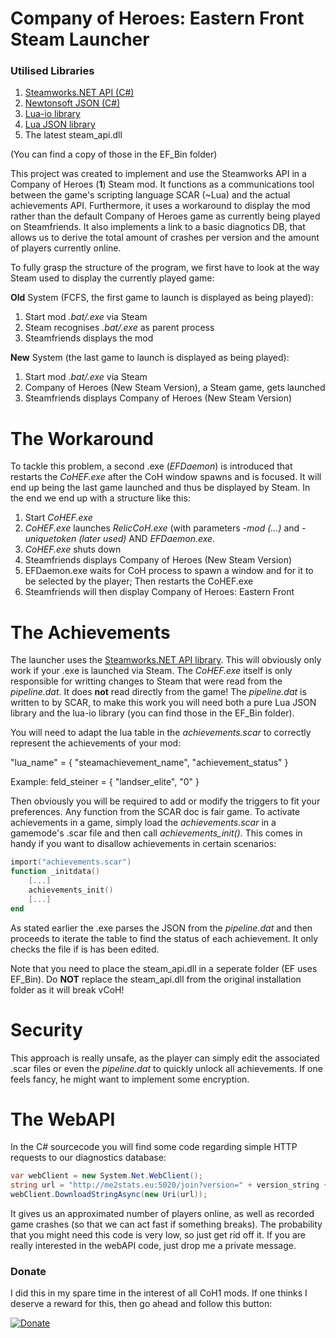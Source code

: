 # Company of Heroes: Eastern Front Steam Launcher
### Utilised Libraries
1. [Steamworks.NET API (C#)](https://steamworks.github.io/)
2. [Newtonsoft JSON (C#)](http://www.newtonsoft.com/json)
3. [Lua-io library](https://www.lua.org/manual/5.3/manual.html#6.8)
4. [Lua JSON library](http://lua-users.org/wiki/JsonModules)
5. The latest steam_api.dll

(You can find a copy of those in the EF_Bin folder)

This project was created to implement and use the Steamworks API in a Company of Heroes (**1**) Steam mod. It functions as a communications tool between the game's scripting language SCAR (~Lua) and the actual achievements API. Furthermore, it uses a workaround to display the mod rather than the default Company of Heroes game as currently being played on Steamfriends. It also implements a link to a basic diagnotics DB, that allows us to derive the total amount of crashes per version and the amount of players currently online. 

To fully grasp the structure of the program, we first have to look at the way Steam used to display the currently played game:

**Old** System (FCFS, the first game to launch is displayed as being played):
1. Start mod _.bat/.exe_ via Steam
2. Steam recognises _.bat/.exe_ as parent process
3. Steamfriends displays the mod

**New** System (the last game to launch is displayed as being played):
1. Start mod _.bat/.exe_ via Steam
2. Company of Heroes (New Steam Version), a Steam game, gets launched
3. Steamfriends displays Company of Heroes (New Steam Version)

# The Workaround
To tackle this problem, a second .exe (_EFDaemon_) is introduced that restarts the _CoHEF.exe_ after the CoH window spawns and is focused. It will end up being the last game launched and thus be displayed by Steam. In the end we end up with a structure like this:

1. Start _CoHEF.exe_
2. _CoHEF.exe_ launches _RelicCoH.exe_ (with parameters _-mod (...)_ and _-uniquetoken (later used)_ AND _EFDaemon.exe_.
3. _CoHEF.exe_ shuts down
4. Steamfriends displays Company of Heroes (New Steam Version)
5. EFDaemon.exe waits for CoH process to spawn a window and for it to be selected by the player; Then restarts the CoHEF.exe
6. Steamfriends will then display Company of Heroes: Eastern Front

# The Achievements
The launcher uses the [Steamworks.NET API library](https://steamworks.github.io/). This will obviously only work if your .exe is launched via Steam. The _CoHEF.exe_ itself is only responsible for writting changes to Steam that were read from the _pipeline.dat_. It does **not** read directly from the game! The _pipeline.dat_ is written to by SCAR, to make this work you will need both a pure Lua JSON library and the lua-io library (you can find those in the EF_Bin folder).

You will need to adapt the lua table in the _achievements.scar_ to correctly represent the achievements of your mod:

"lua_name" = { "steamachievement_name", "achievement_status" }

Example: feld_steiner = { "landser_elite", "0" }

Then obviously you will be required to add or modify the triggers to fit your preferences. Any function from the SCAR doc is fair game.
To activate achievements in a game, simply load the _achievements.scar_ in a gamemode's .scar file and then call _achievements_init()_. This comes in handy if you want to disallow achievements in certain scenarios:

```lua
import("achievements.scar")
function _initdata()
    [...]
    achievements_init()
    [...]
end
```

As stated earlier the .exe parses the JSON from the _pipeline.dat_ and then proceeds to iterate the table to find the status of each achievement. It only checks the file if is has been edited.

Note that you need to place the steam_api.dll in a seperate folder (EF uses EF_Bin). Do **NOT** replace the steam_api.dll from the original installation folder as it will break vCoH!

# Security
This approach is really unsafe, as the player can simply edit the associated .scar files or even the _pipeline.dat_ to quickly unlock all achievements. If one feels fancy, he might want to implement some encryption.

# The WebAPI 
In the C# sourcecode you will find some code regarding simple HTTP requests to our diagnostics database:

```C#
var webClient = new System.Net.WebClient();
string url = "http://me2stats.eu:5020/join?version=" + version_string + "&key=" + auth_key;
webClient.DownloadStringAsync(new Uri(url));
```

It gives us an approximated number of players online, as well as recorded game crashes (so that we can act fast if something breaks). The probability that you might need this code is very low, so just get rid off it. If you are really interested in the webAPI code, just drop me a private message.

### Donate
I did this in my spare time in the interest of all CoH1 mods. If one thinks I deserve a reward for this, then go ahead and follow this button:

[![Donate](https://img.shields.io/badge/Donate-PayPal-green.svg)](https://www.paypal.com/cgi-bin/webscr?cmd=_s-xclick&hosted_button_id=MQGHXU85FDUPW)
